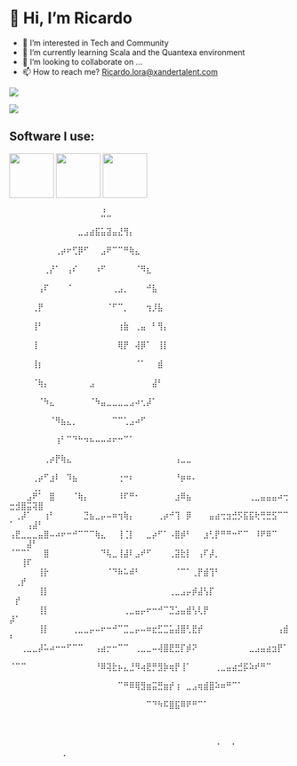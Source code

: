   # 👋 Hi, I’m Ricardo
- 👀 I’m interested in Tech and Community
- 🌱 I’m currently learning Scala and the Quantexa environment
- 💞️ I’m looking to collaborate on ...
- 📫 How to reach me? Ricardo.lora@xandertalent.com

 ![](https://komarev.com/ghpvc/?username=RicardoLMES&color=ff69b4)

<img src="https://media.licdn.com/dms/image/D4E16AQG4x7erM2QIyA/profile-displaybackgroundimage-shrink_350_1400/0/1690979423664?e=1696464000&v=beta&t=gwJ51Sl7F9KlSyrjNtPNRhd9iXy_X0ZMJ6p01eFZoAg" />

## Software I use:
<img src="https://cdn.jsdelivr.net/gh/devicons/devicon/icons/scala/scala-original.svg" width="80" height="80"> <img src="https://cdn.jsdelivr.net/gh/devicons/devicon/icons/intellij/intellij-original.svg" width="80" height="80">
<img src="https://cdn.jsdelivr.net/gh/devicons/devicon/icons/python/python-original.svg" width="80" height="80">
        
⠀⠀⠀⠀⠀⠀⠀⠀⠀⠀⠀⠀⠀⠀⠀⠀⣘⣀⠀⠀⠀⠀⠀⠀⠀⠀⠀⠀⠀⠀⠀⠀⠀⠀⠀⠀⠀⠀⠀⠀⠀⠀⠀⠀⠀⠀⠀⠀⠀⠀⠀⠀⠀⠀⠀⠀⠀⠀⠀
⠀⠀⠀⠀⠀⠀⠀⠀⠀⠀⠀⠀⣀⣠⣴⣯⣥⣽⣤⣜⢻⡄⠀⠀⠀⠀⠀⠀⠀⠀⠀⠀⠀⠀⠀⠀⠀⠀⠀⠀⠀⠀⠀⠀⠀⠀⠀⠀⠀⠀⠀⠀⠀⠀⠀⠀⠀⠀⠀
⠀⠀⠀⠀⠀⠀⠀⠀⢀⡴⠖⢋⡿⠋⠀⠀⣠⠟⠉⠉⠛⢷⣄⠀⠀⠀⠀⠀⠀⠀⠀⠀⠀⠀⠀⠀⠀⠀⠀⠀⠀⠀⠀⠀⠀⠀⠀⠀⠀⠀⠀⠀⠀⠀⠀⠀⠀⠀⠀
⠀⠀⠀⠀⠀⠀⢀⡜⠁⠀⢠⠎⠀⠀⠀⠰⠋⠀⠀⠀⠀⠀⠈⠻⣆⠀⠀⠀⠀⠀⠀⠀⠀⠀⠀⠀⠀⠀⠀⠀⠀⠀⠀⠀⠀⠀⠀⠀⠀⠀⠀⠀⠀⠀⠀⠀⠀⠀⠀
⠀⠀⠀⠀⠀⢠⠏⠀⠀⠀⠈⠀⠀⠀⠀⠀⠀⠀⢀⣠⡀⠀⠀⠀⠚⣧⠀⠀⠀⠀⠀⠀⠀⠀⠀⠀⠀⠀⠀⠀⠀⠀⠀⠀⠀⠀⠀⠀⠀⠀⠀⠀⠀⠀⠀⠀⠀⠀⠀
⠀⠀⠀⠀⢀⡟⠀⠀⠀⠀⠀⠀⠀⠀⠀⠀⠀⠈⠋⠉⡀⠀⠀⠀⢲⡸⣧⠀⠀⠀⠀⠀⠀⠀⠀⠀⠀⠀⠀⠀⠀⠀⠀⠀⠀⠀⠀⠀⠀⠀⠀⠀⠀⠀⠀⠀⠀⠀⠀
⠀⠀⠀⠀⢸⠃⠀⠀⠀⠀⠀⠀⠀⠀⠀⠀⠀⠀⠀⢰⣷⠀⢀⣤⠀⠃⢻⡄⠀⠀⠀⠀⠀⠀⠀⠀⠀⠀⠀⠀⠀⠀⠀⠀⠀⠀⠀⠀⠀⠀⠀⠀⠀⠀⠀⠀⠀⠀⠀
⠀⠀⠀⠀⢸⠀⠀⠀⠀⠀⠀⠀⠀⠀⠀⠀⠀⠀⠀⢿⡟⠀⢼⡿⠁⠀⢸⡇⠀⠀⠀⠀⠀⠀⠀⠀⠀⠀⠀⠀⠀⠀⠀⠀⠀⠀⠀⠀⠀⠀⠀⠀⠀⠀⠀⠀⠀⠀⠀
⠀⠀⠀⠀⢸⡆⠀⠀⠀⠀⠀⠀⠀⠀⠀⠀⠀⠀⠀⠀⠀⠀⠈⠁⠀⠀⣾⠀⠀⠀⠀⠀⠀⠀⠀⠀⠀⠀⠀⠀⠀⠀⠀⠀⠀⠀⠀⠀⠀⠀⠀⠀⠀⠀⠀⠀⠀⠀⠀
⠀⠀⠀⠀⠈⢷⡄⠀⠀⠀⠀⠀⠀⠀⣠⠀⠀⠀⠀⠀⠀⠀⠀⠀⠀⣼⠃⠀⠀⠀⠀⠀⠀⠀⠀⠀⠀⠀⠀⠀⠀⠀⠀⠀⠀⠀⠀⠀⠀⠀⠀⠀⠀⠀⠀⠀⠀⠀⠀
⠀⠀⠀⠀⠀⠈⠳⣄⠀⠀⠀⠀⠀⠀⠈⠳⣤⣀⣀⣀⣀⣠⠴⢂⡼⠁⠀⠀⠀⠀⠀⠀⠀⠀⠀⠀⠀⠀⠀⠀⠀⠀⠀⠀⠀⠀⠀⠀⠀⠀⠀⠀⠀⠀⠀⠀⠀⠀⠀
⠀⠀⠀⠀⠀⠀⠀⠈⠻⣦⣄⡀⠀⠀⠀⠀⠀⠀⠉⠉⢁⣠⠴⠋⠀⠀⠀⠀⠀⠀⠀⠀⠀⠀⠀⠀⠀⠀⠀⠀⠀⠀⠀⠀⠀⠀⠀⠀⠀⠀⠀⠀⠀⠀⠀⠀⠀⠀⠀
⠀⠀⠀⠀⠀⠀⠀⠀⢰⠃⠉⠙⠓⠲⠦⠤⠤⠴⠖⠒⠉⠁⠀⠀⠀⠀⠀⠀⠀⠀⠀⠀⠀⠀⠀⠀⠀⠀⠀⠀⠀⠀⠀⠀⠀⠀⠀⠀⠀⠀⠀⠀⠀⠀⠀⠀⠀⠀⠀
⠀⠀⠀⠀⠀⠀⢀⡴⡟⢷⣄⠀⠀⠀⠀⠀⠀⠀⠀⠀⠀⠀⠀⠀⠀⠀⠀⠀⠀⢠⣀⣀⠀⠀⠀⠀⠀⠀⠀⠀⠀⠀⠀⠀⠀⠀⠀⠀⠀⠀⠀⠀⠀⠀⠀⠀⠀⠀⠀
⠀⠀⠀⠀⢀⡴⠋⣰⠇⠀⠹⣦⠀⠀⠀⠀⠀⠀⠀⢐⠒⠆⠀⠀⠀⠀⠀⠀⠀⠘⡶⠶⠄⠀⠀⠀⠀⠀⠀⠀⠀⠀⠀⠀⠀⠀⠀⠀⠀⠀⠀⠀⠀⢀⡀⠀⠀⠀⠀
⠀⠀⠀⣠⠟⠁⠀⣿⠀⠀⠀⠈⢷⡄⠀⠀⠀⠀⠀⠸⠏⠛⠂⠀⠀⠀⠀⠀⠀⣰⠿⣦⠀⠀⠀⠀⠀⠀⠀⠀⠀⠀⢀⣀⣤⣤⣤⠴⢒⣒⣺⣿⣭⢽⣿⠀⠀⠀⠀
⠀⢀⡼⠁⠀⠀⢰⠃⠀⠀⠀⠀⠀⣙⣦⣀⡤⠤⠶⢲⢷⡄⠀⠀⠀⠀⢀⡴⠚⢹⠀⡿⠀⠀⠀⣤⣴⢒⣲⣚⡫⣯⣯⢗⢛⣛⣫⠉⠉⠁⠀⠀⢠⣼⠃⠀⠀⠀⠀
⢠⣟⣀⣀⣀⣤⣿⠤⠴⠖⠒⠚⠉⠉⠉⢷⣄⠀⠀⢸⢈⡇⠀⠀⣀⡴⠋⠁⠠⣿⡾⠃⠀⠀⣰⢃⡟⠛⠛⠒⠋⠉⠀⠸⠟⠿⠉⠀⠀⠀⠀⠀⣼⠃⠀⠀⠀⠀⠀
⠈⠉⠉⠁⠀⠀⣿⠀⠀⠀⠀⠀⠀⠀⠀⠀⠙⢧⣀⢸⣼⠇⣠⠞⠋⠀⠀⠀⢀⣽⣗⡇⠀⢠⠏⡼⡀⠀⠀⠀⠀⠀⠀⠀⠀⠀⠀⠀⠀⠀⠀⢸⠏⠀⠀⠀⠀⠀⠀
⠀⠀⠀⠀⠀⢸⡗⠀⠀⠀⠀⠀⠀⠀⠀⠀⠀⠈⠙⠷⠥⠾⠃⠀⠀⠀⠀⠀⠀⠈⠉⠁⢀⡟⣾⢹⠃⠀⠀⠀⠀⠀⠀⠀⠀⠀⠀⠀⠀⠀⢀⡞⠀⠀⠀⠀⠀⠀⠀
⠀⠀⠀⠀⠀⢸⡇⠀⠀⠀⠀⠀⠀⠀⠀⠀⠀⠀⠀⠀⠀⠀⠀⠀⠀⠀⠀⠀⢀⣀⣠⡤⡾⣼⢣⡏⠀⠀⠀⠀⠀⠀⠀⠀⠀⠀⠀⠀⠀⠀⡞⠀⠀⠀⠀⠀⠀⠀⠀
⠀⠀⠀⠀⠀⢸⡇⠀⠀⠀⠀⠀⠀⠀⠀⠀⠀⠀⠀⠀⢀⣀⣤⡤⠖⠒⠚⠉⣙⣡⣤⣾⢣⢇⡟⠀⠀⠀⠀⠀⠀⠀⠀⠀⠀⠀⠀⠀⠀⡼⠁⠀⠀⠀⠀⠀⠀⠀⠀
⠀⠀⠀⠀⠀⢸⡇⠀⠀⠀⠀⢀⣀⣀⡤⠤⠖⠒⠚⠉⣉⣀⡤⠤⠶⣖⣋⣉⣥⣼⣿⢃⣟⡞⠀⠀⠀⠀⠀⠀⠀⠀⠀⠀⠀⠀⠀⢠⣾⠃⠀⠀⠀⠀⠀⠀⠀⠀⠀
⠀⠀⢀⣀⣀⡼⠥⠴⠒⠒⠋⠉⠉⠀⠀⢠⣴⡒⠒⠉⠉⠀⢀⣀⣀⠤⢼⣿⣟⣛⡏⡾⠝⠀⠀⠀⠀⠀⠀⠀⠀⠀⣀⣠⣤⣴⣲⡟⠁⠀⠀⠀⠀⠀⠀⠀⠀⠀⠀
⠈⠉⠉⠀⠀⠀⠀⠀⠀⠀⠀⠀⠀⠀⠀⠘⠿⢽⣗⡦⣄⣘⠻⢴⣟⡛⣻⡷⢶⡟⢸⠁⠀⠀⠀⠀⢀⣀⣤⣴⣚⡯⠵⠞⠛⠉⠀⠀⠀⠀⠀⠀⠀⠀⠀⠀⠀⠀⠀
⠀⠀⠀⠀⠀⠀⠀⠀⠀⠀⠀⠀⠀⠀⠀⠀⠀⠀⠀⠉⠛⠿⢿⣻⣶⣭⣛⣶⡞⢰⠀⣀⣠⢶⣾⣿⠵⠶⠛⠉⠁⠀⠀⠀⠀⠀⠀⠀⠀⠀⠀⠀⠀⠀⠀⠀⠀⠀⠀
⠀⠀⠀⠀⠀⠀⠀⠀⠀⠀⠀⠀⠀⠀⠀⠀⠀⠀⠀⠀⠀⠀⠀⠀⠉⠙⠳⠯⣿⣯⠿⠟⠛⠉⠁⠀⠀⠀⠀⠀⠀⠀⠀⠀⠀⠀⠀⠀⠀⠀⠀⠀⠀⠀⠀⠀⠀⠀⠀
⠀⠀⠀⠀⠀⠀⠀⠀⠀⠀⠀⠀⠀⠀⠀⠀⠀⠀⠀⠀⠀⠀⠀⠀⠀⠀⠀⠀⠀⠀⠀⠀⠀⠀⠀⠀⠀⠀⠀⠀⠀⠀⠀⠀⠀⠀⠀⠀⠀⠀⠀⠀⠀⠀⠀⠀⠀⠀⠀
⠀⠀⠀⠀⠀⠀⠀⠀⠀⠀⠀⠀⠀⠀⠀⠀⠀⠀⠀⠀⠀⠀⠀⠀⠀⠀⠀⠀⠀⠀⠀⠀⠀⠀⠀⠀⠠⠀⠀⠄⠀⠀⠀⠀⠀⠀⠀⠀⠀⠀⠀⠀⠀⠀⠀⠀⠀⠀⢀
<!---
RicardoLMES/RicardoLMES is a ✨ special ✨ repository because its `README.md` (this file) appears on your GitHub profile.
You can click the Preview link to take a look at your changes.
--->
